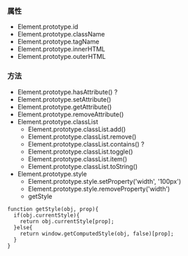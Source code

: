 ### 属性
* Element.prototype.id
* Element.prototype.className
* Element.prototype.tagName
* Element.prototype.innerHTML
* Element.prototype.outerHTML

### 方法
* Element.prototype.hasAttribute() ?
* Element.prototype.setAttribute()
* Element.prototype.getAttribute()
* Element.prototype.removeAttribute()
* Element.prototype.classList
    * Element.prototype.classList.add()
    * Element.prototype.classList.remove()
    * Element.prototype.classList.contains() ?
    * Element.prototype.classList.toggle()
    * Element.prototype.classList.item()
    * Element.prototype.classList.toString()
* Element.prototype.style
    * Element.prototype.style.setProperty('width', '100px')
    * Element.prototype.style.removeProperty('width')
    * getStyle
```
function getStyle(obj, prop){
  if(obj.currentStyle){
    return obj.currentStyle[prop];
  }else{
    return window.getComputedStyle(obj, false)[prop];
  }
}
```
